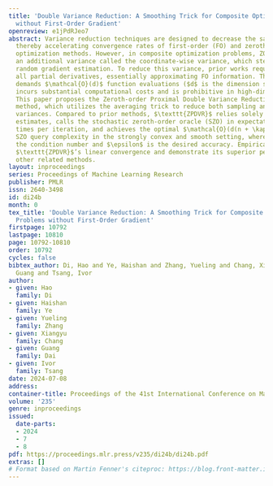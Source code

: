 ```yaml
---
title: 'Double Variance Reduction: A Smoothing Trick for Composite Optimization Problems
  without First-Order Gradient'
openreview: e1jPdRJeo7
abstract: Variance reduction techniques are designed to decrease the sampling variance,
  thereby accelerating convergence rates of first-order (FO) and zeroth-order (ZO)
  optimization methods. However, in composite optimization problems, ZO methods encounter
  an additional variance called the coordinate-wise variance, which stems from the
  random gradient estimation. To reduce this variance, prior works require estimating
  all partial derivatives, essentially approximating FO information. This approach
  demands $\mathcal{O}(d)$ function evaluations ($d$ is the dimension size), which
  incurs substantial computational costs and is prohibitive in high-dimensional scenarios.
  This paper proposes the Zeroth-order Proximal Double Variance Reduction ($\texttt{ZPDVR}$)
  method, which utilizes the averaging trick to reduce both sampling and coordinate-wise
  variances. Compared to prior methods, $\texttt{ZPDVR}$ relies solely on random gradient
  estimates, calls the stochastic zeroth-order oracle (SZO) in expectation $\mathcal{O}(1)$
  times per iteration, and achieves the optimal $\mathcal{O}(d(n + \kappa)\log (\frac{1}{\epsilon}))$
  SZO query complexity in the strongly convex and smooth setting, where $\kappa$ represents
  the condition number and $\epsilon$ is the desired accuracy. Empirical results validate
  $\texttt{ZPDVR}$’s linear convergence and demonstrate its superior performance over
  other related methods.
layout: inproceedings
series: Proceedings of Machine Learning Research
publisher: PMLR
issn: 2640-3498
id: di24b
month: 0
tex_title: 'Double Variance Reduction: A Smoothing Trick for Composite Optimization
  Problems without First-Order Gradient'
firstpage: 10792
lastpage: 10810
page: 10792-10810
order: 10792
cycles: false
bibtex_author: Di, Hao and Ye, Haishan and Zhang, Yueling and Chang, Xiangyu and Dai,
  Guang and Tsang, Ivor
author:
- given: Hao
  family: Di
- given: Haishan
  family: Ye
- given: Yueling
  family: Zhang
- given: Xiangyu
  family: Chang
- given: Guang
  family: Dai
- given: Ivor
  family: Tsang
date: 2024-07-08
address:
container-title: Proceedings of the 41st International Conference on Machine Learning
volume: '235'
genre: inproceedings
issued:
  date-parts:
  - 2024
  - 7
  - 8
pdf: https://proceedings.mlr.press/v235/di24b/di24b.pdf
extras: []
# Format based on Martin Fenner's citeproc: https://blog.front-matter.io/posts/citeproc-yaml-for-bibliographies/
---
```

